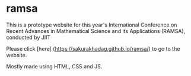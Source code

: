 # ramsa

This is a prototype website for this year's International Conference on Recent Advances in Mathematical Science and its Applications (RAMSA), conducted by JIIT

Please click [here] (https://sakurakhadag.github.io/ramsa/) to go to the website.

Mostly made using HTML, CSS and JS.
